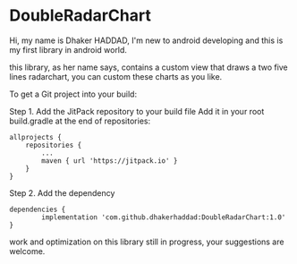 # DoubleRadarChart
 Hi, my name is Dhaker HADDAD, I'm new to android developing and this is my first library in android world.
 
 this library, as her name says, contains a custom view that draws a two five lines radarchart, you can custom these charts as you like.
 
To get a Git project into your build:

Step 1. Add the JitPack repository to your build file
 Add it in your root build.gradle at the end of repositories:

	allprojects {
		repositories {
			...
			maven { url 'https://jitpack.io' }
		}
	}
	
Step 2. Add the dependency

	dependencies {
	        implementation 'com.github.dhakerhaddad:DoubleRadarChart:1.0'
	}

 work and optimization on this library still in progress, your suggestions are welcome.

